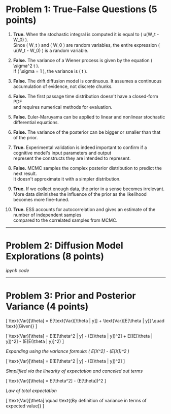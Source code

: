 # Problem 1: True-False Questions (5 points)

1. **True.** When the stochastic integral is computed it is equal to \( u(W_t - W_0) \).  
   Since \( W_t \) and \( W_0 \) are random variables, the entire expression \( u(W_t - W_0) \) is a random variable.

2. **False.** The variance of a Wiener process is given by the equation \( \sigma^2 t \).  
   If \( \sigma = 1 \), the variance is \( t \).

3. **False.** The drift diffusion model is continuous. It assumes a continuous  
   accumulation of evidence, not discrete chunks.

4. **False.** The first passage time distribution doesn't have a closed-form PDF  
   and requires numerical methods for evaluation.

5. **False.** Euler-Maruyama can be applied to linear and nonlinear stochastic differential equations.

6. **False.** The variance of the posterior can be bigger or smaller than that of the prior.

7. **True.** Experimental validation is indeed important to confirm if a cognitive model's input parameters and output  
   represent the constructs they are intended to represent.

8. **False.** MCMC samples the complex posterior distribution to predict the next result.  
   It doesn't approximate it with a simpler distribution.

9. **True.** If we collect enough data, the prior in a sense becomes irrelevant.  
   More data diminishes the influence of the prior as the likelihood becomes more fine-tuned.

10. **True.** ESS accounts for autocorrelation and gives an estimate of the number of independent samples  
    compared to the correlated samples from MCMC.

---

# Problem 2: Diffusion Model Explorations (8 points)

*ipynb code*

---

# Problem 3: Prior and Posterior Variance (4 points)

\[
\text{Var}[\theta] = E[\text{Var}[\theta | y]] + \text{Var}[E[\theta | y]] \quad \text{(Given)}
\]

\[
\text{Var}[\theta] = E[E[\theta^2 | y] - (E[\theta | y])^2] + E[(E[\theta | y])^2] - (E[E(\theta | y)]^2)
\]

*Expanding using the variance formula: \( E[X^2] - (E[X])^2 \)*  

\[
\text{Var}[\theta] = E[E[\theta^2 | y] - (E[\theta | y])^2]
\]

*Simplified via the linearity of expectation and canceled out terms*  

\[
\text{Var}[\theta] = E[\theta^2] - (E[\theta])^2
\]

*Law of total expectation*  

\[
\text{Var}[\theta] \quad \text{(By definition of variance in terms of expected value)}
\]
